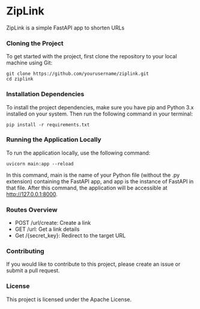 # ZipLink

ZipLink is a simple FastAPI app to shorten URLs

### Cloning the Project
To get started with the project, first clone the repository to your local machine using Git:

```shell
git clone https://github.com/yourusername/ziplink.git
cd ziplink
```

### Installation Dependencies
To install the project dependencies, make sure you have pip and Python 3.x installed on your system. Then run the following command in your terminal:

```shell
pip install -r requirements.txt
```

### Running the Application Locally
To run the application locally, use the following command:

```shell
uvicorn main:app --reload
```

In this command, main is the name of your Python file (without the .py extension) containing the FastAPI app, and app is the instance of FastAPI in that file. After this command, the application will be accessible at http://127.0.0.1:8000.

### Routes Overview
- POST /url/create: Create a link
- GET /url: Get a link details
- Get /{secret_key}: Redirect to the target URL

### Contributing
If you would like to contribute to this project, please create an issue or submit a pull request.

### License
This project is licensed under the Apache License.
